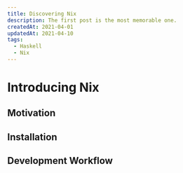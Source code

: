 ```yaml
---
title: Discovering Nix
description: The first post is the most memorable one.
createdAt: 2021-04-01
updatedAt: 2021-04-10
tags:
  - Haskell
  - Nix
---
```



# Introducing Nix


## Motivation


## Installation


## Development Workflow


